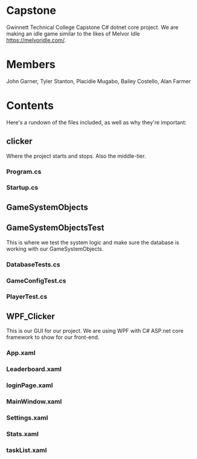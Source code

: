 # Capstone
Gwinnett Technical College Capstone C# dotnet core project. We are making an idle game similar to the likes of Melvor Idle https://melvoridle.com/.

# Members

John Garner, 
Tyler Stanton, 
Placidie Mugabo,
Bailey Costello,
Alan Farmer

# Contents

Here's a rundown of the files included, as well as why they're important:

## clicker

Where the project starts and stops. Also the middle-tier.

### Program.cs

### Startup.cs


## GameSystemObjects



## GameSystemObjectsTest

This is where we test the system logic and make sure the database is working with our GameSystemObjects. 


### DatabaseTests.cs

### GameConfigTest.cs

### PlayerTest.cs


## WPF_Clicker

This is our GUI for our project. We are using WPF with C# ASP.net core framework to show for our front-end. 


### App.xaml


### Leaderboard.xaml


### loginPage.xaml


### MainWindow.xaml


### Settings.xaml


### Stats.xaml


### taskList.xaml


